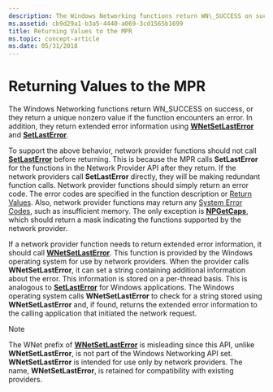 ```yaml
---
description: The Windows Networking functions return WN\_SUCCESS on success, or they return a unique nonzero value if the function encounters an error. In addition, they return extended error information using WNetSetLastError and SetLastError.
ms.assetid: cb9d29a1-b3a5-4440-a069-3cd1565b1699
title: Returning Values to the MPR
ms.topic: concept-article
ms.date: 05/31/2018
---
```


# Returning Values to the MPR

The Windows Networking functions return WN\_SUCCESS on success, or they return a unique nonzero value if the function encounters an error. In addition, they return extended error information using [**WNetSetLastError**](/windows/desktop/api/Npapi/nf-npapi-wnetsetlasterrora) and [**SetLastError**](/windows/win32/api/errhandlingapi/nf-errhandlingapi-setlasterror).

To support the above behavior, network provider functions should not call [**SetLastError**](/windows/win32/api/errhandlingapi/nf-errhandlingapi-setlasterror) before returning. This is because the MPR calls **SetLastError** for the functions in the Network Provider API after they return. If the network providers call **SetLastError** directly, they will be making redundant function calls. Network provider functions should simply return an error code. The error codes are specified in the function description or [Return Values](network-security-return-values.md). Also, network provider functions may return any [System Error Codes](../debug/system-error-codes.md), such as insufficient memory. The only exception is [**NPGetCaps**](/windows/desktop/api/Npapi/nf-npapi-npgetcaps), which should return a mask indicating the functions supported by the network provider.

If a network provider function needs to return extended error information, it should call [**WNetSetLastError**](/windows/desktop/api/Npapi/nf-npapi-wnetsetlasterrora). This function is provided by the Windows operating system for use by network providers. When the provider calls **WNetSetLastError**, it can set a string containing additional information about the error. This information is stored on a per-thread basis. This is analogous to [**SetLastError**](/windows/win32/api/errhandlingapi/nf-errhandlingapi-setlasterror) for Windows applications. The Windows operating system calls **WNetSetLastError** to check for a string stored using **WNetSetLastError** and, if found, returns the extended error information to the calling application that initiated the network request.

> [!Note]  
> The WNet prefix of [**WNetSetLastError**](/windows/desktop/api/Npapi/nf-npapi-wnetsetlasterrora) is misleading since this API, unlike **WNetSetLastError**, is not part of the Windows Networking API set. **WNetSetLastError** is intended for use only by network providers. The name, **WNetSetLastError**, is retained for compatibility with existing providers.

 

 

 
